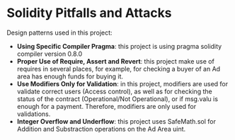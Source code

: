 # Solidity Pitfalls and Attacks
Design patterns used in this project:
- **Using Specific Compiler Pragma**: this project is using pragma solidity compiler version 0.8.0
- **Proper Use of Require, Assert and Revert**: this project make use of requires in several places, for example, for checking a buyer of an Ad area has enough funds for buying it.
- **Use Modifiers Only for Validation**: in this project, modifiers are used for validate correct users (Access control), as well as for checking the status of the contract (Operational/Not Operational), or if msg.valu is enough for a payment. Therefore, modifiers are only used for validations.
- **Integer Overflow and Underflow**: this project uses SafeMath.sol for Addition and Substraction operations on the Ad Area uint.